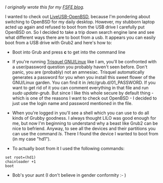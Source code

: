 <!--
title: Booting from USB with Grub2 
categories: english, random_geekery
-->
*I originally wrote this for my [FSFE blog](http://blogs.fsfe.org/jelle/).*

I wanted to check out [LiveUSB-OpenBSD](http://liveusb-openbsd.sourceforge.net/), because I'm
pondering about switching to OpenBSD for my daily desktop. However, my stubborn
laptop acted up again and refused to boot from the USB drive I carefully put
OpenBSD on. So I decided to take a trip down search engine lane and see what
different ways there are to boot from a usb. It appears you can easily boot
from a USB drive with Grub2 and here's how to:

- Boot into Grub and press **c** to get into the command line

- If you're running [Trisquel GNU/Linux](http://www.trisquel.info)
like I am,  you'll be confronted with a user/password question you probably
haven't seen before. Don't panic, you are (probably) not an amnesiac. Trisquel
automatically generates a password for you when you install this sweet flower
of the GNU/Linux garden. You can find it in /etc/grub.d/01\_PASSWORD. If you
want to get rid of it you can comment everything in that file and run
*sudo update-grub*. But since I like this whole secure by default
thing - which is one of the reasons I want to check out OpenBSD - I decided to
just use the login name and password mentioned in the file.

- When you're logged in you'll see a shell which you can use to do all kinds of
Grubby goodness. I always thought LILO was good enough for me, but now I'm
beginning to understand why a beast like Grub2 can be nice to befriend. Anyway,
to see all the devices and their partitions you can use the command
*ls*. There I found the device I wanted to boot from (in my case "hd1").

- To actually boot from it I used the following commands:

~~~~~~~
set root=(hd1)
chainloader +1
boot
~~~~~~~

- Bob's your aunt (I don't believe in gender conformity :- )
